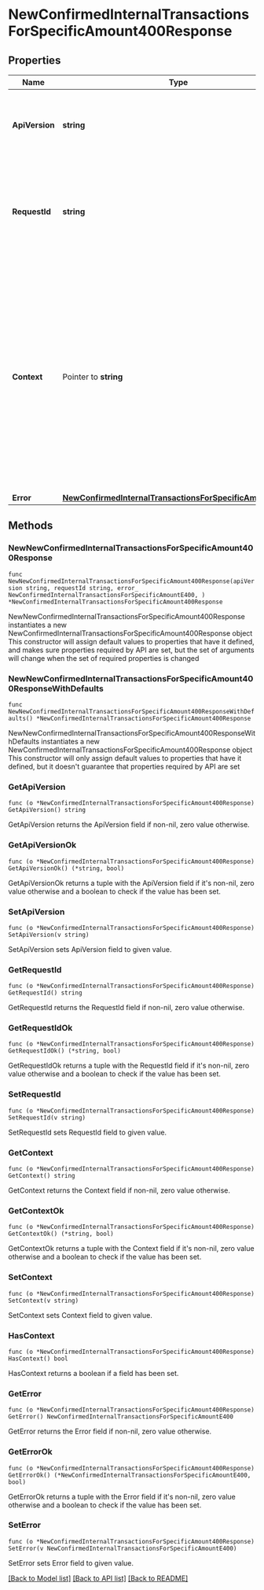 # NewConfirmedInternalTransactionsForSpecificAmount400Response

## Properties

Name | Type | Description | Notes
------------ | ------------- | ------------- | -------------
**ApiVersion** | **string** | Specifies the version of the API that incorporates this endpoint. | 
**RequestId** | **string** | Defines the ID of the request. The &#x60;requestId&#x60; is generated by Crypto APIs and it&#39;s unique for every request. | 
**Context** | Pointer to **string** | In batch situations the user can use the context to correlate responses with requests. This property is present regardless of whether the response was successful or returned as an error. &#x60;context&#x60; is specified by the user. | [optional] 
**Error** | [**NewConfirmedInternalTransactionsForSpecificAmountE400**](NewConfirmedInternalTransactionsForSpecificAmountE400.md) |  | 

## Methods

### NewNewConfirmedInternalTransactionsForSpecificAmount400Response

`func NewNewConfirmedInternalTransactionsForSpecificAmount400Response(apiVersion string, requestId string, error_ NewConfirmedInternalTransactionsForSpecificAmountE400, ) *NewConfirmedInternalTransactionsForSpecificAmount400Response`

NewNewConfirmedInternalTransactionsForSpecificAmount400Response instantiates a new NewConfirmedInternalTransactionsForSpecificAmount400Response object
This constructor will assign default values to properties that have it defined,
and makes sure properties required by API are set, but the set of arguments
will change when the set of required properties is changed

### NewNewConfirmedInternalTransactionsForSpecificAmount400ResponseWithDefaults

`func NewNewConfirmedInternalTransactionsForSpecificAmount400ResponseWithDefaults() *NewConfirmedInternalTransactionsForSpecificAmount400Response`

NewNewConfirmedInternalTransactionsForSpecificAmount400ResponseWithDefaults instantiates a new NewConfirmedInternalTransactionsForSpecificAmount400Response object
This constructor will only assign default values to properties that have it defined,
but it doesn't guarantee that properties required by API are set

### GetApiVersion

`func (o *NewConfirmedInternalTransactionsForSpecificAmount400Response) GetApiVersion() string`

GetApiVersion returns the ApiVersion field if non-nil, zero value otherwise.

### GetApiVersionOk

`func (o *NewConfirmedInternalTransactionsForSpecificAmount400Response) GetApiVersionOk() (*string, bool)`

GetApiVersionOk returns a tuple with the ApiVersion field if it's non-nil, zero value otherwise
and a boolean to check if the value has been set.

### SetApiVersion

`func (o *NewConfirmedInternalTransactionsForSpecificAmount400Response) SetApiVersion(v string)`

SetApiVersion sets ApiVersion field to given value.


### GetRequestId

`func (o *NewConfirmedInternalTransactionsForSpecificAmount400Response) GetRequestId() string`

GetRequestId returns the RequestId field if non-nil, zero value otherwise.

### GetRequestIdOk

`func (o *NewConfirmedInternalTransactionsForSpecificAmount400Response) GetRequestIdOk() (*string, bool)`

GetRequestIdOk returns a tuple with the RequestId field if it's non-nil, zero value otherwise
and a boolean to check if the value has been set.

### SetRequestId

`func (o *NewConfirmedInternalTransactionsForSpecificAmount400Response) SetRequestId(v string)`

SetRequestId sets RequestId field to given value.


### GetContext

`func (o *NewConfirmedInternalTransactionsForSpecificAmount400Response) GetContext() string`

GetContext returns the Context field if non-nil, zero value otherwise.

### GetContextOk

`func (o *NewConfirmedInternalTransactionsForSpecificAmount400Response) GetContextOk() (*string, bool)`

GetContextOk returns a tuple with the Context field if it's non-nil, zero value otherwise
and a boolean to check if the value has been set.

### SetContext

`func (o *NewConfirmedInternalTransactionsForSpecificAmount400Response) SetContext(v string)`

SetContext sets Context field to given value.

### HasContext

`func (o *NewConfirmedInternalTransactionsForSpecificAmount400Response) HasContext() bool`

HasContext returns a boolean if a field has been set.

### GetError

`func (o *NewConfirmedInternalTransactionsForSpecificAmount400Response) GetError() NewConfirmedInternalTransactionsForSpecificAmountE400`

GetError returns the Error field if non-nil, zero value otherwise.

### GetErrorOk

`func (o *NewConfirmedInternalTransactionsForSpecificAmount400Response) GetErrorOk() (*NewConfirmedInternalTransactionsForSpecificAmountE400, bool)`

GetErrorOk returns a tuple with the Error field if it's non-nil, zero value otherwise
and a boolean to check if the value has been set.

### SetError

`func (o *NewConfirmedInternalTransactionsForSpecificAmount400Response) SetError(v NewConfirmedInternalTransactionsForSpecificAmountE400)`

SetError sets Error field to given value.



[[Back to Model list]](../README.md#documentation-for-models) [[Back to API list]](../README.md#documentation-for-api-endpoints) [[Back to README]](../README.md)


